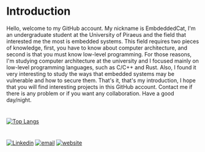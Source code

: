 # Introduction
Hello, welcome to my GitHub account. My nickname is EmbdeddedCat, I'm an undergraduate student at the University of Piraeus and the field that interested me the most is embedded systems. This field requires two pieces of knowledge, first, you have to know about computer architecture, and second is that you must know low-level programming. For those reasons, I'm studying computer architecture at the university and I focused mainly on low-level programming languages, such as C/C++ and Rust. Also, I found it very interesting to study the ways that embedded systems may be vulnerable and how to secure them. That's it, that's my introduction, I hope that you will find interesting projects in this GitHub account. Contact me if there is any problem or if you want any collaboration. Have a good day/night.

#
[![Top Langs](https://github-readme-stats.vercel.app/api/top-langs/?username=EmbeddedCat&layout=compact&hide_border=true&theme=transparentLtitle_color=0c7dbd&bg_color=00000000&langs_count=6&hide=java,css,html,PLpgSQL)](https://github.com/EmbeddedCat)
#

[![Linkedin](https://img.shields.io/badge/Linkedin-Constantinos%20Argyriou-blue)](https://www.linkedin.com/in/constantinos-argyriou-6b5719221/)
[![email](https://img.shields.io/badge/Email-embeddedcat%40pm.me-blue)](https://github.com/EmbeddedCat)
[![website](https://img.shields.io/badge/WebSite-https%3A%2F%2Fembeddedcat.github.io%2F-blue)](https://embeddedcat.github.io/)
